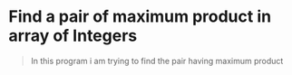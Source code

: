 # Find a pair of maximum product in array of Integers
> In this program i am trying to find the pair having maximum product 
``` inp_arr = [1, 2, 3, 4]
```
